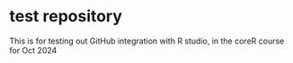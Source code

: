 # test repository 

This is for testing out GitHub integration with R studio, in the coreR course for Oct 2024
